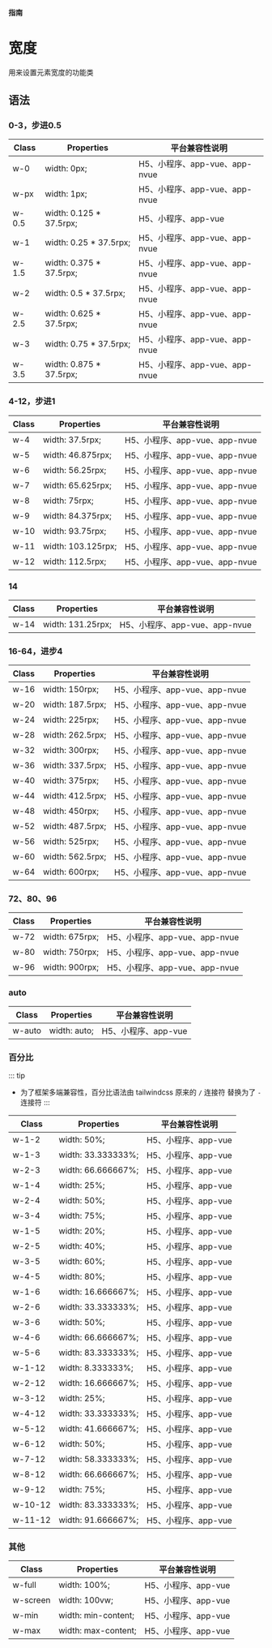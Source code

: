 #### <span class="text-lg text-gray-500 font-normal">指南</span>

<div class="w-screen"></div>

# 宽度
<a-typography-text>
    用来设置元素宽度的功能类
</a-typography-text>

<CssPrefix />

## 语法
### 0-3，步进0.5
| Class | Properties | 平台兼容性说明
| --- | --- | ---
| <a-link status="success">w-0</a-link> | <a-link>width: 0px;</a-link> | H5、小程序、app-vue、app-nvue
| <a-link status="success">w-px</a-link> | <a-link>width: 1px;</a-link> | H5、小程序、app-vue、app-nvue
| <a-link status="success">w-0.5</a-link> | <a-link>width: 0.125 * 37.5rpx;</a-link> | H5、小程序、app-vue
| <a-link status="success">w-1</a-link> | <a-link>width: 0.25 * 37.5rpx;</a-link> | H5、小程序、app-vue、app-nvue
| <a-link status="success">w-1.5</a-link> | <a-link>width: 0.375 * 37.5rpx;</a-link> | H5、小程序、app-vue、app-nvue
| <a-link status="success">w-2</a-link> | <a-link>width: 0.5 * 37.5rpx;</a-link> | H5、小程序、app-vue、app-nvue
| <a-link status="success">w-2.5</a-link> | <a-link>width: 0.625 * 37.5rpx;</a-link> | H5、小程序、app-vue、app-nvue
| <a-link status="success">w-3</a-link> | <a-link>width: 0.75 * 37.5rpx;</a-link> | H5、小程序、app-vue、app-nvue
| <a-link status="success">w-3.5</a-link> | <a-link>width: 0.875 * 37.5rpx;</a-link> | H5、小程序、app-vue、app-nvue

### 4-12，步进1
| Class | Properties | 平台兼容性说明
| --- | --- | ---
| <a-link status="success">w-4</a-link> | <a-link>width: 37.5rpx;</a-link> | H5、小程序、app-vue、app-nvue
| <a-link status="success">w-5</a-link> | <a-link>width: 46.875rpx;</a-link> | H5、小程序、app-vue、app-nvue
| <a-link status="success">w-6</a-link> | <a-link>width: 56.25rpx;</a-link> | H5、小程序、app-vue、app-nvue
| <a-link status="success">w-7</a-link> | <a-link>width: 65.625rpx;</a-link> | H5、小程序、app-vue、app-nvue
| <a-link status="success">w-8</a-link> | <a-link>width: 75rpx;</a-link> | H5、小程序、app-vue、app-nvue
| <a-link status="success">w-9</a-link> | <a-link>width: 84.375rpx;</a-link> | H5、小程序、app-vue、app-nvue
| <a-link status="success">w-10</a-link> | <a-link>width: 93.75rpx;</a-link> | H5、小程序、app-vue、app-nvue
| <a-link status="success">w-11</a-link> | <a-link>width: 103.125rpx;</a-link> | H5、小程序、app-vue、app-nvue
| <a-link status="success">w-12</a-link> | <a-link>width: 112.5rpx;</a-link> | H5、小程序、app-vue、app-nvue

### 14
| Class | Properties | 平台兼容性说明
| --- | --- | ---
| <a-link status="success">w-14</a-link> | <a-link>width: 131.25rpx;</a-link> | H5、小程序、app-vue、app-nvue

### 16-64，进步4
| Class | Properties | 平台兼容性说明
| --- | --- | ---
| <a-link status="success">w-16</a-link> | <a-link>width: 150rpx;</a-link> | H5、小程序、app-vue、app-nvue
| <a-link status="success">w-20</a-link> | <a-link>width: 187.5rpx;</a-link> | H5、小程序、app-vue、app-nvue
| <a-link status="success">w-24</a-link> | <a-link>width: 225rpx;</a-link> | H5、小程序、app-vue、app-nvue
| <a-link status="success">w-28</a-link> | <a-link>width: 262.5rpx;</a-link> | H5、小程序、app-vue、app-nvue
| <a-link status="success">w-32</a-link> | <a-link>width: 300rpx;</a-link> | H5、小程序、app-vue、app-nvue
| <a-link status="success">w-36</a-link> | <a-link>width: 337.5rpx;</a-link> | H5、小程序、app-vue、app-nvue
| <a-link status="success">w-40</a-link> | <a-link>width: 375rpx;</a-link> | H5、小程序、app-vue、app-nvue
| <a-link status="success">w-44</a-link> | <a-link>width: 412.5rpx;</a-link> | H5、小程序、app-vue、app-nvue
| <a-link status="success">w-48</a-link> | <a-link>width: 450rpx;</a-link> | H5、小程序、app-vue、app-nvue
| <a-link status="success">w-52</a-link> | <a-link>width: 487.5rpx;</a-link> | H5、小程序、app-vue、app-nvue
| <a-link status="success">w-56</a-link> | <a-link>width: 525rpx;</a-link> | H5、小程序、app-vue、app-nvue
| <a-link status="success">w-60</a-link> | <a-link>width: 562.5rpx;</a-link> | H5、小程序、app-vue、app-nvue
| <a-link status="success">w-64</a-link> | <a-link>width: 600rpx;</a-link> | H5、小程序、app-vue、app-nvue

### 72、80、96
| Class | Properties | 平台兼容性说明
| --- | --- | ---
| <a-link status="success">w-72</a-link> | <a-link>width: 675rpx;</a-link> | H5、小程序、app-vue、app-nvue
| <a-link status="success">w-80</a-link> | <a-link>width: 750rpx;</a-link> | H5、小程序、app-vue、app-nvue
| <a-link status="success">w-96</a-link> | <a-link>width: 900rpx;</a-link> | H5、小程序、app-vue、app-nvue

### auto
| Class | Properties | 平台兼容性说明
| --- | --- | ---
| <a-link status="success">w-auto</a-link> | <a-link>width: auto;</a-link> | H5、小程序、app-vue

### 百分比

::: tip
+ 为了框架多端兼容性，百分比语法由 <a-link href="https://tailwindcss.cn">tailwindcss</a-link> 原来的 `/` 连接符 替换为了 `-` 连接符
:::

| Class | Properties | 平台兼容性说明
| --- | --- | ---
| <a-link status="success">w-1-2</a-link> | <a-link>width: 50%;</a-link> | H5、小程序、app-vue
| <a-link status="success">w-1-3</a-link> | <a-link>width: 33.333333%;</a-link> | H5、小程序、app-vue
| <a-link status="success">w-2-3</a-link> | <a-link>width: 66.666667%;</a-link> | H5、小程序、app-vue
| <a-link status="success">w-1-4</a-link> | <a-link>width: 25%;</a-link> | H5、小程序、app-vue
| <a-link status="success">w-2-4</a-link> | <a-link>width: 50%;</a-link> | H5、小程序、app-vue
| <a-link status="success">w-3-4</a-link> | <a-link>width: 75%;</a-link> | H5、小程序、app-vue
| <a-link status="success">w-1-5</a-link> | <a-link>width: 20%;</a-link> | H5、小程序、app-vue
| <a-link status="success">w-2-5</a-link> | <a-link>width: 40%;</a-link> | H5、小程序、app-vue
| <a-link status="success">w-3-5</a-link> | <a-link>width: 60%;</a-link> | H5、小程序、app-vue
| <a-link status="success">w-4-5</a-link> | <a-link>width: 80%;</a-link> | H5、小程序、app-vue
| <a-link status="success">w-1-6</a-link> | <a-link>width: 16.666667%;</a-link> | H5、小程序、app-vue
| <a-link status="success">w-2-6</a-link> | <a-link>width: 33.333333%;</a-link> | H5、小程序、app-vue
| <a-link status="success">w-3-6</a-link> | <a-link>width: 50%;</a-link> | H5、小程序、app-vue
| <a-link status="success">w-4-6</a-link> | <a-link>width: 66.666667%;</a-link> | H5、小程序、app-vue
| <a-link status="success">w-5-6</a-link> | <a-link>width: 83.333333%;</a-link> | H5、小程序、app-vue
| <a-link status="success">w-1-12</a-link> | <a-link>width: 8.333333%;</a-link> | H5、小程序、app-vue
| <a-link status="success">w-2-12</a-link> | <a-link>width: 16.666667%;</a-link> | H5、小程序、app-vue
| <a-link status="success">w-3-12</a-link> | <a-link>width: 25%;</a-link> | H5、小程序、app-vue
| <a-link status="success">w-4-12</a-link> | <a-link>width: 33.333333%;</a-link> | H5、小程序、app-vue
| <a-link status="success">w-5-12</a-link> | <a-link>width: 41.666667%;</a-link> | H5、小程序、app-vue
| <a-link status="success">w-6-12</a-link> | <a-link>width: 50%;</a-link> | H5、小程序、app-vue
| <a-link status="success">w-7-12</a-link> | <a-link>width: 58.333333%;</a-link> | H5、小程序、app-vue
| <a-link status="success">w-8-12</a-link> | <a-link>width: 66.666667%;</a-link> | H5、小程序、app-vue
| <a-link status="success">w-9-12</a-link> | <a-link>width: 75%;</a-link> | H5、小程序、app-vue
| <a-link status="success">w-10-12</a-link> | <a-link>width: 83.333333%;</a-link> | H5、小程序、app-vue
| <a-link status="success">w-11-12</a-link> | <a-link>width: 91.666667%;</a-link> | H5、小程序、app-vue

### 其他
| Class | Properties | 平台兼容性说明
| --- | --- | ---
| <a-link status="success">w-full</a-link> | <a-link>width: 100%;</a-link> | H5、小程序、app-vue
| <a-link status="success">w-screen</a-link> | <a-link>width: 100vw;</a-link> | H5、小程序、app-vue
| <a-link status="success">w-min</a-link> | <a-link>width: min-content;</a-link> | H5、小程序、app-vue
| <a-link status="success">w-max</a-link> | <a-link>width: max-content;</a-link> | H5、小程序、app-vue